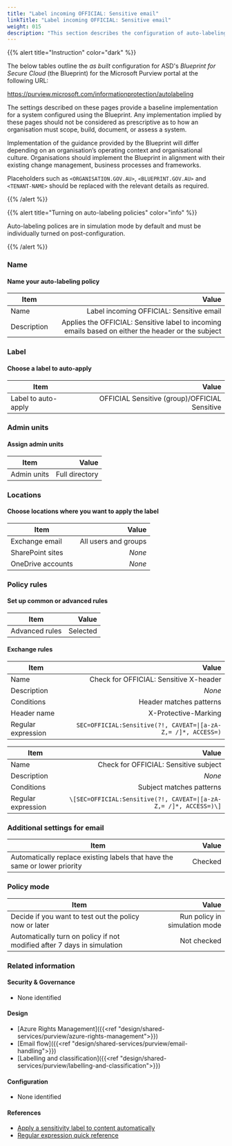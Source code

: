 ```yaml
---
title: "Label incoming OFFICIAL: Sensitive email"
linkTitle: "Label incoming OFFICIAL: Sensitive email"
weight: 015
description: "This section describes the configuration of auto-labeling policies within Microsoft Purview associated with systems built according to guidance in ASD's Blueprint for Secure Cloud."
---
```


{{% alert title="Instruction" color="dark" %}}

The below tables outline the *as built* configuration for ASD's *Blueprint for Secure Cloud* (the Blueprint) for the Microsoft Purview portal at the following URL:

<https://purview.microsoft.com/informationprotection/autolabeling>

The settings described on these pages provide a baseline implementation for a system configured using the Blueprint. Any implementation implied by these pages should not be considered as prescriptive as to how an organisation must scope, build, document, or assess a system.

Implementation of the guidance provided by the Blueprint will differ depending on an organisation’s operating context and organisational culture. Organisations should implement the Blueprint in alignment with their existing change management, business processes and frameworks.

Placeholders such as `<ORGANISATION.GOV.AU>`, `<BLUEPRINT.GOV.AU>` and `<TENANT-NAME>` should be replaced with the relevant details as required.

{{% /alert %}}

[//]: # (                                         * * * * * Note * * * * *                                                           )
[//]: # (                                                                                                                            )
[//]: # ( Regular expressions in tables include extra escape characters for formatting, do not copy and paste them from raw markdown )
[//]: # (                                                                                                                            )
[//]: # (                                         * * * * * Note * * * * *                                                           )

{{% alert title="Turning on auto-labeling policies" color="info" %}}

Auto-labeling polices are in simulation mode by default and must be individually turned on post-configuration.

{{% /alert %}}

### Name

#### Name your auto-labeling policy

| Item        |                                                                                              Value |
| ----------- | -------------------------------------------------------------------------------------------------: |
| Name        |                                                           Label incoming OFFICIAL: Sensitive email |
| Description | Applies the OFFICIAL: Sensitive label to incoming emails based on either the header or the subject |

### Label

#### Choose a label to auto-apply

| Item                |                                         Value |
| ------------------- | --------------------------------------------: |
| Label to auto-apply | OFFICIAL Sensitive (group)/OFFICIAL Sensitive |

### Admin units

#### Assign admin units

| Item        |          Value |
| ----------- | -------------: |
| Admin units | Full directory |

### Locations

#### Choose locations where you want to apply the label

| Item              |                Value |
| ----------------- | -------------------: |
| Exchange email    | All users and groups |
| SharePoint sites  |               *None* |
| OneDrive accounts |               *None* |

### Policy rules

#### Set up common or advanced rules

| Item           |    Value |
| -------------- | -------: |
| Advanced rules | Selected |

#### Exchange rules

| Item               |                                                         Value |
| ------------------ | ------------------------------------------------------------: |
| Name               |                        Check for OFFICIAL: Sensitive X-header |
| Description        |                                                        *None* |
| Conditions         |                                       Header matches patterns |
| Header name        |                                          X-Protective-Marking |
| Regular expression | `SEC=OFFICIAL:Sensitive(?!, CAVEAT=\|[a-zA-Z,= /]*, ACCESS=)` |

| Item               |                                                             Value |
| ------------------ | ----------------------------------------------------------------: |
| Name               |                             Check for OFFICIAL: Sensitive subject |
| Description        |                                                            *None* |
| Conditions         |                                          Subject matches patterns |
| Regular expression | `\[SEC=OFFICIAL:Sensitive(?!, CAVEAT=\|[a-zA-Z,= /]*, ACCESS=)\]` |

### Additional settings for email

| Item                                                                       |   Value |
| -------------------------------------------------------------------------- | ------: |
| Automatically replace existing labels that have the same or lower priority | Checked |

### Policy mode

| Item                                                                    |                         Value |
| ----------------------------------------------------------------------- | ----------------------------: |
| Decide if you want to test out the policy now or later                  | Run policy in simulation mode |
| Automatically turn on policy if not modified after 7 days in simulation |                   Not checked |

### Related information

#### Security & Governance

- None identified
  
#### Design

- [Azure Rights Management]({{<ref "design/shared-services/purview/azure-rights-management">}})
- [Email flow]({{<ref "design/shared-services/purview/email-handling">}})
- [Labelling and classification]({{<ref "design/shared-services/purview/labelling-and-classification">}})
  
#### Configuration

- None identified

#### References

- [Apply a sensitivity label to content automatically](https://learn.microsoft.com/en-us/purview/apply-sensitivity-label-automatically)
- [Regular expression quick reference](https://learn.microsoft.com/en-au/dotnet/standard/base-types/regular-expression-language-quick-reference)

